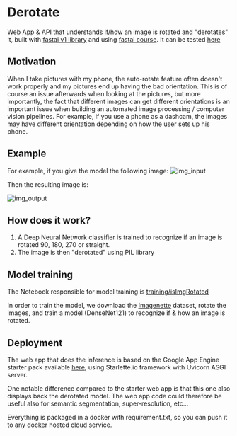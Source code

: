 # Derotate
Web App & API that understands if/how an image is rotated and "derotates" it, built with [fastai v1 library](https://docs.fast.ai/) and using [fastai course](https://course.fast.ai/). It can be tested [here](https://derotate.appspot.com/)

## Motivation
When I take pictures with my phone, the auto-rotate feature often doesn't work properly and my pictures end up having the bad orientation. This is of course an issue afterwards when looking at the pictures, but more importantly, the fact that different images can get different orientations is an important issue when building an automated image processing / computer vision pipelines. For example, if you use a phone as a dashcam, the images may have different orientation depending on how the user sets up his phone.

## Example
For example, if you give the model the following image:
![img_input](https://github.com/sebderhy/derotate/blob/master/test_images/img_test_rotated270.jpg "Rotated image") 

Then the resulting image is:

![img_output](https://github.com/sebderhy/derotate/blob/master/test_images/img_test.jpg "Derotated image")

## How does it work?
1) A Deep Neural Network classifier is trained to recognize if an image is rotated 90, 180, 270 or straight.
2) The image is then "derotated" using PIL library

## Model training

The Notebook responsible for model training is [training/isImgRotated](https://github.com/sebderhy/derotate/blob/master/training/isImgRotated.ipynb)

In order to train the model, we download the [Imagenette](https://github.com/fastai/imagenette) dataset, rotate the images, and train a model (DenseNet121) to recognize if & how an image is rotated.

## Deployment
The web app that does the inference is based on the Google App Engine starter pack available [here](https://github.com/fastai/course-v3/raw/master/docs/production/google-app-engine.zip), using Starlette.io framework with Uvicorn ASGI server.

One notable difference compared to the starter web app is that this one also displays back the derotated model. The web app code could therefore be useful also for semantic segmentation, super-resolution, etc...   

Everything is packaged in a docker with requirement.txt, so you can push it to any docker hosted cloud service.
